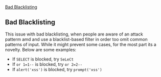 
[Bad Blacklisting](#Bad_Blacklisting)

## Bad Blacklisting <a name="Bad_Blacklisting"></a>

This issue with bad blacklisting, when people are aware of an attack patterm amd and use a blacklist-based filter in order too omit common patterns of input. While it might prevent some cases, for the most part its a novelty. Below are some examples:

- If `SELECT` is blocked, try `SeLeCt`
- If `or 1=1--` is blocked, try `or 2=2--`
- If `alert('xss')` is blocked, try `prompt('xss')`
